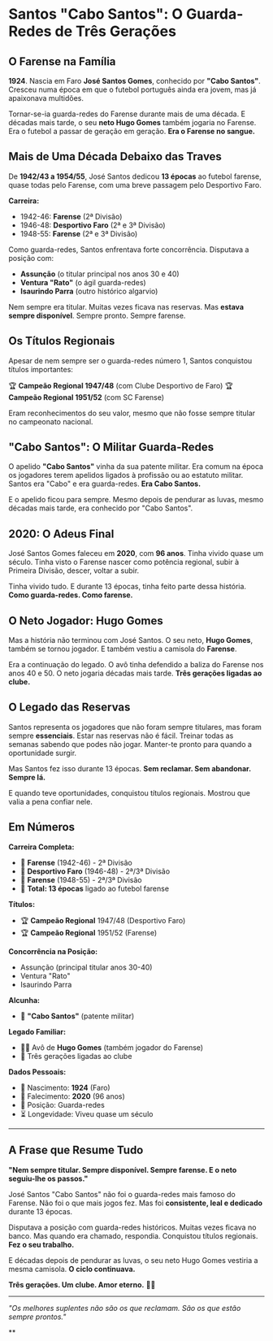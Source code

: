 # Santos "Cabo Santos": O Guarda-Redes de Três Gerações

## O Farense na Família

**1924**. Nascia em Faro **José Santos Gomes**, conhecido por **"Cabo Santos"**. Cresceu numa época em que o futebol português ainda era jovem, mas já apaixonava multidões.

Tornar-se-ia guarda-redes do Farense durante mais de uma década. E décadas mais tarde, o seu **neto Hugo Gomes** também jogaria no Farense. Era o futebol a passar de geração em geração. **Era o Farense no sangue.**

## Mais de Uma Década Debaixo das Traves

De **1942/43 a 1954/55**, José Santos dedicou **13 épocas** ao futebol farense, quase todas pelo Farense, com uma breve passagem pelo Desportivo Faro.

**Carreira:**
- 1942-46: **Farense** (2ª Divisão)
- 1946-48: **Desportivo Faro** (2ª e 3ª Divisão)
- 1948-55: **Farense** (2ª e 3ª Divisão)

Como guarda-redes, Santos enfrentava forte concorrência. Disputava a posição com:
- **Assunção** (o titular principal nos anos 30 e 40)
- **Ventura "Rato"** (o ágil guarda-redes)
- **Isaurindo Parra** (outro histórico algarvio)

Nem sempre era titular. Muitas vezes ficava nas reservas. Mas **estava sempre disponível**. Sempre pronto. Sempre farense.

## Os Títulos Regionais

Apesar de nem sempre ser o guarda-redes número 1, Santos conquistou títulos importantes:

🏆 **Campeão Regional 1947/48** (com Clube Desportivo de Faro)
🏆 **Campeão Regional 1951/52** (com SC Farense)

Eram reconhecimentos do seu valor, mesmo que não fosse sempre titular no campeonato nacional.

## "Cabo Santos": O Militar Guarda-Redes

O apelido **"Cabo Santos"** vinha da sua patente militar. Era comum na época os jogadores terem apelidos ligados à profissão ou ao estatuto militar. Santos era "Cabo" e era guarda-redes. **Era Cabo Santos.**

E o apelido ficou para sempre. Mesmo depois de pendurar as luvas, mesmo décadas mais tarde, era conhecido por "Cabo Santos".

## 2020: O Adeus Final

José Santos Gomes faleceu em **2020**, com **96 anos**. Tinha vivido quase um século. Tinha visto o Farense nascer como potência regional, subir à Primeira Divisão, descer, voltar a subir.

Tinha vivido tudo. E durante 13 épocas, tinha feito parte dessa história. **Como guarda-redes. Como farense.**

## O Neto Jogador: Hugo Gomes

Mas a história não terminou com José Santos. O seu neto, **Hugo Gomes**, também se tornou jogador. E também vestiu a camisola do **Farense**.

Era a continuação do legado. O avô tinha defendido a baliza do Farense nos anos 40 e 50. O neto jogaria décadas mais tarde. **Três gerações ligadas ao clube.**

## O Legado das Reservas

Santos representa os jogadores que não foram sempre titulares, mas foram sempre **essenciais**. Estar nas reservas não é fácil. Treinar todas as semanas sabendo que podes não jogar. Manter-te pronto para quando a oportunidade surgir.

Mas Santos fez isso durante 13 épocas. **Sem reclamar. Sem abandonar. Sempre lá.**

E quando teve oportunidades, conquistou títulos regionais. Mostrou que valia a pena confiar nele.

## Em Números

**Carreira Completa:**
- 🧤 **Farense** (1942-46) - 2ª Divisão
- 🧤 **Desportivo Faro** (1946-48) - 2ª/3ª Divisão
- 🧤 **Farense** (1948-55) - 2ª/3ª Divisão
- 📅 **Total: 13 épocas** ligado ao futebol farense

**Títulos:**
- 🏆 **Campeão Regional** 1947/48 (Desportivo Faro)
- 🏆 **Campeão Regional** 1951/52 (Farense)

**Concorrência na Posição:**
- Assunção (principal titular anos 30-40)
- Ventura "Rato"
- Isaurindo Parra

**Alcunha:**
- 👤 **"Cabo Santos"** (patente militar)

**Legado Familiar:**
- 👨‍👦 Avô de **Hugo Gomes** (também jogador do Farense)
- 🦁 Três gerações ligadas ao clube

**Dados Pessoais:**
- 📅 Nascimento: **1924** (Faro)
- 📅 Falecimento: **2020** (96 anos)
- 🧤 Posição: Guarda-redes
- ⏳ Longevidade: Viveu quase um século

---

## A Frase que Resume Tudo

**"Nem sempre titular. Sempre disponível. Sempre farense. E o neto seguiu-lhe os passos."**

José Santos "Cabo Santos" não foi o guarda-redes mais famoso do Farense. Não foi o que mais jogos fez. Mas foi **consistente, leal e dedicado** durante 13 épocas.

Disputava a posição com guarda-redes históricos. Muitas vezes ficava no banco. Mas quando era chamado, respondia. Conquistou títulos regionais. **Fez o seu trabalho.**

E décadas depois de pendurar as luvas, o seu neto Hugo Gomes vestiria a mesma camisola. **O ciclo continuava.**

**Três gerações. Um clube. Amor eterno.** 🦁🧤

---

*"Os melhores suplentes não são os que reclamam. São os que estão sempre prontos."*

**